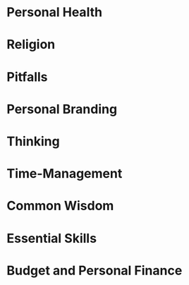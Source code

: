 # Personal Health 

# Religion 

# Pitfalls 

# Personal Branding 

# Thinking 

# Time-Management 

# Common Wisdom 

# Essential Skills 

# Budget and Personal Finance 